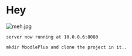 # Hey #

![meh.jpg](https://bitbucket.org/repo/gqKbXp/images/1132500174-meh.jpg)
```
server now running at 10.0.0.6:8080 
```

```
mkdir MoodlePlus and clone the project in it..
```